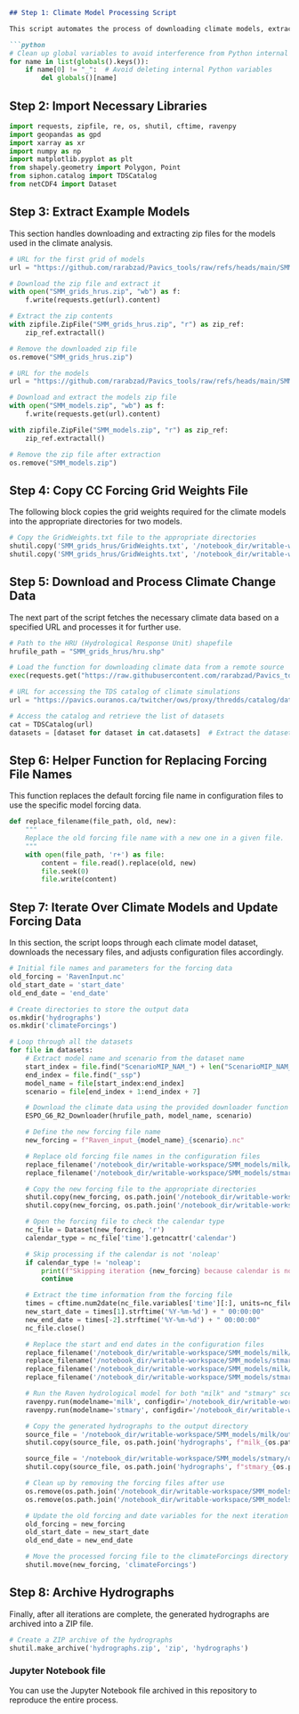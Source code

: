 ```markdown
## Step 1: Climate Model Processing Script

This script automates the process of downloading climate models, extracting necessary data, and performing various operations related to hydrological modeling. Below is the step-by-step breakdown of the code.

```python
# Clean up global variables to avoid interference from Python internal variables
for name in list(globals().keys()):
    if name[0] != "_":  # Avoid deleting internal Python variables
        del globals()[name]
```

## Step 2: Import Necessary Libraries

```python
import requests, zipfile, re, os, shutil, cftime, ravenpy
import geopandas as gpd
import xarray as xr
import numpy as np
import matplotlib.pyplot as plt
from shapely.geometry import Polygon, Point
from siphon.catalog import TDSCatalog
from netCDF4 import Dataset
```

## Step 3: Extract Example Models

This section handles downloading and extracting zip files for the models used in the climate analysis.

```python
# URL for the first grid of models
url = "https://github.com/rarabzad/Pavics_tools/raw/refs/heads/main/SMM_grids_hrus.zip"

# Download the zip file and extract it
with open("SMM_grids_hrus.zip", "wb") as f:
    f.write(requests.get(url).content)

# Extract the zip contents
with zipfile.ZipFile("SMM_grids_hrus.zip", "r") as zip_ref:
    zip_ref.extractall()

# Remove the downloaded zip file
os.remove("SMM_grids_hrus.zip")

# URL for the models
url = "https://github.com/rarabzad/Pavics_tools/raw/refs/heads/main/SMM_models.zip"

# Download and extract the models zip file
with open("SMM_models.zip", "wb") as f:
    f.write(requests.get(url).content)

with zipfile.ZipFile("SMM_models.zip", "r") as zip_ref:
    zip_ref.extractall()

# Remove the zip file after extraction
os.remove("SMM_models.zip")
```

## Step 4: Copy CC Forcing Grid Weights File

The following block copies the grid weights required for the climate models into the appropriate directories for two models.

```python
# Copy the GridWeights.txt file to the appropriate directories
shutil.copy('SMM_grids_hrus/GridWeights.txt', '/notebook_dir/writable-workspace/SMM_models/milk/input/')
shutil.copy('SMM_grids_hrus/GridWeights.txt', '/notebook_dir/writable-workspace/SMM_models/stmary/input/')
```

## Step 5: Download and Process Climate Change Data

The next part of the script fetches the necessary climate data based on a specified URL and processes it for further use.

```python
# Path to the HRU (Hydrological Response Unit) shapefile
hrufile_path = "SMM_grids_hrus/hru.shp"

# Load the function for downloading climate data from a remote source
exec(requests.get("https://raw.githubusercontent.com/rarabzad/Pavics_tools/refs/heads/main/ESPO_G6_R2_Downloader.py").text)

# URL for accessing the TDS catalog of climate simulations
url = "https://pavics.ouranos.ca/twitcher/ows/proxy/thredds/catalog/datasets/simulations/bias_adjusted/cmip6/ouranos/ESPO-G/ESPO-G6-R2v1.0.0/catalog.xml"

# Access the catalog and retrieve the list of datasets
cat = TDSCatalog(url)
datasets = [dataset for dataset in cat.datasets]  # Extract the dataset names as strings
```

## Step 6: Helper Function for Replacing Forcing File Names

This function replaces the default forcing file name in configuration files to use the specific model forcing data.

```python
def replace_filename(file_path, old, new):
    """
    Replace the old forcing file name with a new one in a given file.
    """
    with open(file_path, 'r+') as file:
        content = file.read().replace(old, new)
        file.seek(0)
        file.write(content)
```

## Step 7: Iterate Over Climate Models and Update Forcing Data

In this section, the script loops through each climate model dataset, downloads the necessary files, and adjusts configuration files accordingly.

```python
# Initial file names and parameters for the forcing data
old_forcing = 'RavenInput.nc'
old_start_date = 'start_date'
old_end_date = 'end_date'

# Create directories to store the output data
os.mkdir('hydrographs')
os.mkdir('climateForcings')

# Loop through all the datasets
for file in datasets:
    # Extract model name and scenario from the dataset name
    start_index = file.find("ScenarioMIP_NAM_") + len("ScenarioMIP_NAM_")
    end_index = file.find("_ssp")
    model_name = file[start_index:end_index]
    scenario = file[end_index + 1:end_index + 7]

    # Download the climate data using the provided downloader function
    ESPO_G6_R2_Downloader(hrufile_path, model_name, scenario)

    # Define the new forcing file name
    new_forcing = f"Raven_input_{model_name}_{scenario}.nc"

    # Replace old forcing file names in the configuration files
    replace_filename('/notebook_dir/writable-workspace/SMM_models/milk/milk.rvt', old_forcing, new_forcing)
    replace_filename('/notebook_dir/writable-workspace/SMM_models/stmary/stmary.rvt', old_forcing, new_forcing)

    # Copy the new forcing file to the appropriate directories
    shutil.copy(new_forcing, os.path.join('/notebook_dir/writable-workspace/SMM_models/stmary/input/', new_forcing))
    shutil.copy(new_forcing, os.path.join('/notebook_dir/writable-workspace/SMM_models/milk/input/', new_forcing))

    # Open the forcing file to check the calendar type
    nc_file = Dataset(new_forcing, 'r')
    calendar_type = nc_file['time'].getncattr('calendar')

    # Skip processing if the calendar is not 'noleap'
    if calendar_type != 'noleap':
        print(f"Skipping iteration {new_forcing} because calendar is not 'noleap'. Current calendar: {calendar_type}")
        continue

    # Extract the time information from the forcing file
    times = cftime.num2date(nc_file.variables['time'][:], units=nc_file.variables['time'].units)
    new_start_date = times[1].strftime('%Y-%m-%d') + " 00:00:00"
    new_end_date = times[-2].strftime('%Y-%m-%d') + " 00:00:00"
    nc_file.close()

    # Replace the start and end dates in the configuration files
    replace_filename('/notebook_dir/writable-workspace/SMM_models/milk/milk.rvi', old_start_date, new_start_date)
    replace_filename('/notebook_dir/writable-workspace/SMM_models/stmary/stmary.rvi', old_start_date, new_start_date)
    replace_filename('/notebook_dir/writable-workspace/SMM_models/milk/milk.rvi', old_end_date, new_end_date)
    replace_filename('/notebook_dir/writable-workspace/SMM_models/stmary/stmary.rvi', old_end_date, new_end_date)

    # Run the Raven hydrological model for both "milk" and "stmary" scenarios
    ravenpy.run(modelname='milk', configdir='/notebook_dir/writable-workspace/SMM_models/milk/')
    ravenpy.run(modelname='stmary', configdir='/notebook_dir/writable-workspace/SMM_models/stmary/')

    # Copy the generated hydrographs to the output directory
    source_file = '/notebook_dir/writable-workspace/SMM_models/milk/output/Hydrographs.csv'
    shutil.copy(source_file, os.path.join('hydrographs', f"milk_{os.path.splitext(new_forcing.replace('Raven_input_', ''))[0]}.csv"))

    source_file = '/notebook_dir/writable-workspace/SMM_models/stmary/output/Hydrographs.csv'
    shutil.copy(source_file, os.path.join('hydrographs', f"stmary_{os.path.splitext(new_forcing.replace('Raven_input_', ''))[0]}.csv"))

    # Clean up by removing the forcing files after use
    os.remove(os.path.join('/notebook_dir/writable-workspace/SMM_models/stmary/input/', new_forcing))
    os.remove(os.path.join('/notebook_dir/writable-workspace/SMM_models/milk/input/', new_forcing))

    # Update the old forcing and date variables for the next iteration
    old_forcing = new_forcing
    old_start_date = new_start_date
    old_end_date = new_end_date

    # Move the processed forcing file to the climateForcings directory
    shutil.move(new_forcing, 'climateForcings')
```

## Step 8: Archive Hydrographs

Finally, after all iterations are complete, the generated hydrographs are archived into a ZIP file.

```python
# Create a ZIP archive of the hydrographs
shutil.make_archive('hydrographs.zip', 'zip', 'hydrographs')
```

### Jupyter Notebook file

You can use the Jupyter Notebook file archived in this repository to reproduce the entire process.

